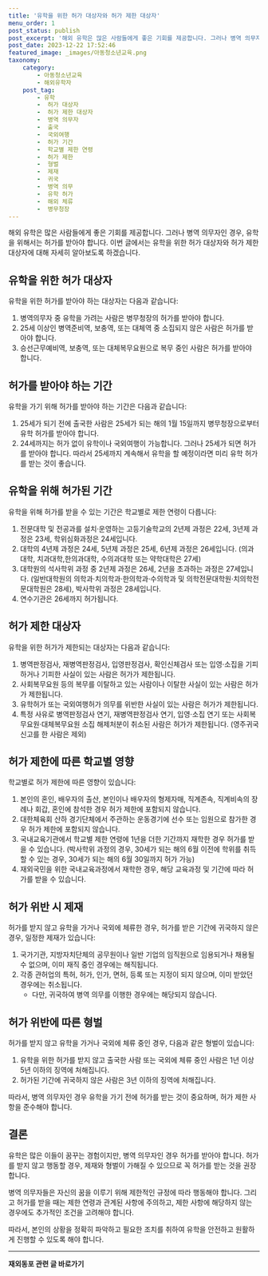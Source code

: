 ```yaml
---
title: '유학을 위한 허가 대상자와 허가 제한 대상자'
menu_order: 1
post_status: publish
post_excerpt: '해외 유학은 많은 사람들에게 좋은 기회를 제공합니다. 그러나 병역 의무자인 경우, 유학을 위해서는 허가를 받아야 합니다. 이번 글에서는 유학을 위한 허가 대상자와 허가 제한 대상자에 대해 자세히 알아보도록 하겠습니다.'
post_date: 2023-12-22 17:52:46
featured_image: _images/아동청소년교육.png
taxonomy:
    category:
        - 아동청소년교육
        - 해외유학자
    post_tag:
        - 유학
        -  허가 대상자
        -  허가 제한 대상자
        -  병역 의무자
        -  출국
        -  국외여행
        -  허가 기간
        -  학교별 제한 연령
        -  허가 제한
        -  형벌
        -  제재
        -  귀국
        -  병역 의무
        -  유학 허가
        -  해외 체류
        -  병무청장
---
```



해외 유학은 많은 사람들에게 좋은 기회를 제공합니다. 그러나 병역 의무자인 경우, 유학을 위해서는 허가를 받아야 합니다. 이번 글에서는 유학을 위한 허가 대상자와 허가 제한 대상자에 대해 자세히 알아보도록 하겠습니다.

## 유학을 위한 허가 대상자

유학을 위한 허가를 받아야 하는 대상자는 다음과 같습니다:

1. 병역의무자 중 유학을 가려는 사람은 병무청장의 허가를 받아야 합니다.
2. 25세 이상인 병역준비역, 보충역, 또는 대체역 중 소집되지 않은 사람은 허가를 받아야 합니다.
3. 승선근무예비역, 보충역, 또는 대체복무요원으로 복무 중인 사람은 허가를 받아야 합니다.

## 허가를 받아야 하는 기간

유학을 가기 위해 허가를 받아야 하는 기간은 다음과 같습니다:

1. 25세가 되기 전에 출국한 사람은 25세가 되는 해의 1월 15일까지 병무청장으로부터 유학 허가를 받아야 합니다.
2. 24세까지는 허가 없이 유학이나 국외여행이 가능합니다. 그러나 25세가 되면 허가를 받아야 합니다. 따라서 25세까지 계속해서 유학을 할 예정이라면 미리 유학 허가를 받는 것이 좋습니다.

## 유학을 위해 허가된 기간

유학을 위해 허가를 받을 수 있는 기간은 학교별로 제한 연령이 다릅니다:

1. 전문대학 및 전공과를 설치·운영하는 고등기술학교의 2년제 과정은 22세, 3년제 과정은 23세, 학위심화과정은 24세입니다.
2. 대학의 4년제 과정은 24세, 5년제 과정은 25세, 6년제 과정은 26세입니다. (의과대학, 치과대학,한의과대학, 수의과대학 또는 약학대학은 27세)
3. 대학원의 석사학위 과정 중 2년제 과정은 26세, 2년을 초과하는 과정은 27세입니다. (일반대학원의 의학과·치의학과·한의학과·수의학과 및 의학전문대학원·치의학전문대학원은 28세), 박사학위 과정은 28세입니다.
4. 연수기관은 26세까지 허가됩니다.

## 허가 제한 대상자

유학을 위한 허가가 제한되는 대상자는 다음과 같습니다:

1. 병역판정검사, 재병역판정검사, 입영판정검사, 확인신체검사 또는 입영·소집을 기피하거나 기피한 사실이 있는 사람은 허가가 제한됩니다.
2. 사회복무요원 등의 복무를 이탈하고 있는 사람이나 이탈한 사실이 있는 사람은 허가가 제한됩니다.
3. 유학허가 또는 국외여행허가 의무를 위반한 사실이 있는 사람은 허가가 제한됩니다.
4. 특정 사유로 병역판정검사 연기, 재병역판정검사 연기, 입영·소집 연기 또는 사회복무요원·대체복무요원 소집 해제처분이 취소된 사람은 허가가 제한됩니다. (영주귀국 신고를 한 사람은 제외)

## 허가 제한에 따른 학교별 영향

학교별로 허가 제한에 따른 영향이 있습니다:

1. 본인의 혼인, 배우자의 출산, 본인이나 배우자의 형제자매, 직계존속, 직계비속의 장례나 회갑, 혼인에 참석한 경우 허가 제한에 포함되지 않습니다.
2. 대한체육회 산하 경기단체에서 주관하는 운동경기에 선수 또는 임원으로 참가한 경우 허가 제한에 포함되지 않습니다.
3. 국내교육기관에서 학교별 제한 연령에 1년을 더한 기간까지 재학한 경우 허가를 받을 수 있습니다. (박사학위 과정의 경우,
30세가 되는 해의 6월 이전에 학위를 취득할 수 있는 경우, 30세가 되는 해의 6월 30일까지 허가 가능)
4. 재외국민을 위한 국내교육과정에서 재학한 경우, 해당 교육과정 및 기간에 따라 허가를 받을 수 있습니다.

## 허가 위반 시 제재

허가를 받지 않고 유학을 가거나 국외에 체류한 경우, 허가를 받은 기간에 귀국하지 않은 경우, 일정한 제재가 있습니다:

1. 국가기관, 지방자치단체의 공무원이나 일반 기업의 임직원으로 임용되거나 채용될 수 없으며, 이미 재직 중인 경우에는 해직됩니다.
2. 각종 관허업의 특허, 허가, 인가, 면허, 등록 또는 지정이 되지 않으며, 이미 받았던 경우에는 취소됩니다.
   * 다만, 귀국하여 병역 의무를 이행한 경우에는 해당되지 않습니다.

## 허가 위반에 따른 형벌

허가를 받지 않고 유학을 가거나 국외에 체류 중인 경우, 다음과 같은 형벌이 있습니다:

1. 유학을 위한 허가를 받지 않고 출국한 사람 또는 국외에 체류 중인 사람은 1년 이상 5년 이하의 징역에 처해집니다.
2. 허가된 기간에 귀국하지 않은 사람은 3년 이하의 징역에 처해집니다.

따라서, 병역 의무자인 경우 유학을 가기 전에 허가를 받는 것이 중요하며, 허가 제한 사항을 준수해야 합니다.

## 결론

유학은 많은 이들이 꿈꾸는 경험이지만, 병역 의무자인 경우 허가를 받아야 합니다. 허가를 받지 않고 행동할 경우, 제재와 형벌이 가해질 수 있으므로 꼭 허가를 받는 것을 권장합니다.

병역 의무자들은 자신의 꿈을 이루기 위해 제한적인 규정에 따라 행동해야 합니다. 그리고 허가를 받을 때는 제한 연령과 관계된 사항에 주의하고, 제한 사항에 해당하지 않는 경우에도 추가적인 조건을 고려해야 합니다.

따라서, 본인의 상황을 정확히 파악하고 필요한 조치를 취하여 유학을 안전하고 원활하게 진행할 수 있도록 해야 합니다.
<!-- wp:separator -->
<hr class="wp-block-separator has-alpha-channel-opacity"/>
<!-- /wp:separator -->

<!-- wp:group {"backgroundColor":"base","layout":{"type":"constrained"}} -->
<div class="wp-block-group has-base-background-color has-background"><!-- wp:paragraph {"align":"center","fontSize":"medium"} -->
<p class="has-text-align-center has-large-font-size"><strong>재외동포 관련 글 바로가기</strong></p>
<!-- /wp:paragraph -->


<!-- wp:latest-posts
{"categories":[{"id":22672,"count":19,"description":"","link":"https://uknowlaw.com/category/%ec%9e%ac%ec%99%b8%eb%8f%99%ed%8f%ac/","name":"재외동포","slug":"재외동포","taxonomy":"category","parent":0,"meta":[],"_links":{"self":[{"href":"https://uknowlaw.com/wp-json/wp/v2/categories/22672"}],"collection":[{"href":"https://uknowlaw.com/wp-json/wp/v2/categories"}],"about":[{"href":"https://uknowlaw.com/wp-json/wp/v2/taxonomies/category"}],"wp:post_type":[{"href":"https://uknowlaw.com/wp-json/wp/v2/posts?categories=22672"}],"curies":[{"name":"wp","href":"https://api.w.org/{rel}","templated":true}]}}],"postsToShow":100,"excerptLength":28,"postLayout":"grid","columns":2,"featuredImageAlign":"left","featuredImageSizeSlug":"large","fontSize":"small"} /--></div>
<!-- /wp:group -->